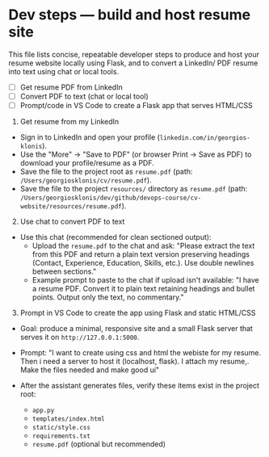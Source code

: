 # Dev steps — build and host resume site

This file lists concise, repeatable developer steps to produce and host your resume website locally using Flask, and to convert a LinkedIn/ PDF resume into text using chat or local tools.

- [ ] Get resume PDF from LinkedIn
- [ ] Convert PDF to text (chat or local tool)
- [ ] Prompt/code in VS Code to create a Flask app that serves HTML/CSS

1) Get resume from my LinkedIn
- Sign in to LinkedIn and open your profile (`linkedin.com/in/georgios-klonis`).
- Use the "More" → "Save to PDF" (or browser Print → Save as PDF) to download your profile/resume as a PDF.
- Save the file to the project root as `resume.pdf` (path: `/Users/georgiosklonis/cv/resume.pdf`).
 - Save the file to the project `resources/` directory as `resume.pdf` (path: `/Users/georgiosklonis/dev/github/devops-course/cv-website/resources/resume.pdf`).


2) Use chat to convert PDF to text
- Use this chat (recommended for clean sectioned output):
    - Upload the `resume.pdf` to the chat and ask: "Please extract the text from this PDF and return a plain text version preserving headings (Contact, Experience, Education, Skills, etc.). Use double newlines between sections."
    - Example prompt to paste to the chat if upload isn't available:
        "I have a resume PDF. Convert it to plain text retaining headings and bullet points. Output only the text, no commentary."

3) Prompt in VS Code to create the app using Flask and static HTML/CSS
- Goal: produce a minimal, responsive site and a small Flask server that serves it on `http://127.0.0.1:5000`.

- Prompt: "I want to create using css and html the webiste for my resume. Then i need a server to host it (localhost, flask). I attach my resume,. Make the files needed and make good ui"

- After the assistant generates files, verify these items exist in the project root:
    - `app.py`
    - `templates/index.html`
    - `static/style.css`
    - `requirements.txt`
    - `resume.pdf` (optional but recommended)